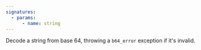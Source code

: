 ```yaml
---
signatures:
  - params:
      - name: string
---
```


Decode a string from base 64, throwing a `b64_error` exception if it's invalid.

